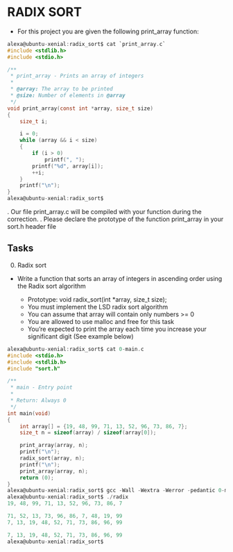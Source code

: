 # RADIX SORT

- For this project you are given the following print_array function:
```c
alexa@ubuntu-xenial:radix_sort$ cat `print_array.c`
#include <stdlib.h>
#include <stdio.h>

/**
 * print_array - Prints an array of integers
 *
 * @array: The array to be printed
 * @size: Number of elements in @array
 */
void print_array(const int *array, size_t size)
{
    size_t i;

    i = 0;
    while (array && i < size)
    {
        if (i > 0)
            printf(", ");
        printf("%d", array[i]);
        ++i;
    }
    printf("\n");
}
alexa@ubuntu-xenial:radix_sort$
```
. Our file print_array.c will be compiled with your function during the correction.
. Please declare the prototype of the function print_array in your sort.h header file
## Tasks
0. Radix sort

- Write a function that sorts an array of integers in ascending order using the Radix sort algorithm

	- Prototype: void radix_sort(int *array, size_t size);
	- You must implement the LSD radix sort algorithm
	- You can assume that array will contain only numbers >= 0
	- You are allowed to use malloc and free for this task
	- You’re expected to print the array each time you increase your significant digit (See example below)
``` c
alexa@ubuntu-xenial:radix_sort$ cat 0-main.c
#include <stdio.h>
#include <stdlib.h>
#include "sort.h"

/**
 * main - Entry point
 *
 * Return: Always 0
 */
int main(void)
{
    int array[] = {19, 48, 99, 71, 13, 52, 96, 73, 86, 7};
    size_t n = sizeof(array) / sizeof(array[0]);

    print_array(array, n);
    printf("\n");
    radix_sort(array, n);
    printf("\n");
    print_array(array, n);
    return (0);
}
alexa@ubuntu-xenial:radix_sort$ gcc -Wall -Wextra -Werror -pedantic 0-main.c 0-radix_sort.c print_array.c -o radix
alexa@ubuntu-xenial:radix_sort$ ./radix
19, 48, 99, 71, 13, 52, 96, 73, 86, 7

71, 52, 13, 73, 96, 86, 7, 48, 19, 99
7, 13, 19, 48, 52, 71, 73, 86, 96, 99

7, 13, 19, 48, 52, 71, 73, 86, 96, 99
alexa@ubuntu-xenial:radix_sort$
```